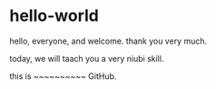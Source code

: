 # hello-world

hello, everyone, and welcome. thank you very much.

today, we will taach you a very niubi skill.

this is ~~~~~~~~~~ GitHub.

